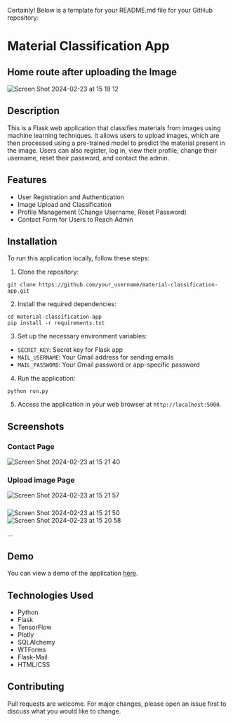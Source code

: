 Certainly! Below is a template for your README.md file for your GitHub repository:


# Material Classification App
## Home route after uploading the Image
![Screen Shot 2024-02-23 at 15 19 12](https://github.com/muzeffertagiyev/MaterialClassificationThesis/assets/75939608/4275a7b3-8303-475b-a3c3-33bf8d79ed94)


## Description

This is a Flask web application that classifies materials from images using machine learning techniques. It allows users to upload images, which are then processed using a pre-trained model to predict the material present in the image. Users can also register, log in, view their profile, change their username, reset their password, and contact the admin.

## Features

- User Registration and Authentication
- Image Upload and Classification
- Profile Management (Change Username, Reset Password)
- Contact Form for Users to Reach Admin

## Installation

To run this application locally, follow these steps:

1. Clone the repository:

```
git clone https://github.com/your_username/material-classification-app.git
```

2. Install the required dependencies:

```
cd material-classification-app
pip install -r requirements.txt
```

3. Set up the necessary environment variables:

- `SECRET_KEY`: Secret key for Flask app
- `MAIL_USERNAME`: Your Gmail address for sending emails
- `MAIL_PASSWORD`: Your Gmail password or app-specific password

4. Run the application:

```
python run.py
```

5. Access the application in your web browser at `http://localhost:5000`.

## Screenshots
### Contact Page
![Screen Shot 2024-02-23 at 15 21 40](https://github.com/muzeffertagiyev/MaterialClassificationThesis/assets/75939608/fa898d97-b0fe-48f8-9d77-778ffec39f84)
### Upload image Page
![Screen Shot 2024-02-23 at 15 21 57](https://github.com/muzeffertagiyev/MaterialClassificationThesis/assets/75939608/6e4e5c82-e5cb-4f6a-b007-86a78ba2c117)
### 
![Screen Shot 2024-02-23 at 15 21 50](https://github.com/muzeffertagiyev/MaterialClassificationThesis/assets/75939608/b0d6c6ee-fb4c-413b-ab38-82fa7c8c14dd)
![Screen Shot 2024-02-23 at 15 20 58](https://github.com/muzeffertagiyev/MaterialClassificationThesis/assets/75939608/53c5beca-2521-4fe5-b40f-f869ff452964)

...

## Demo

You can view a demo of the application [here](link_to_demo_video).

## Technologies Used

- Python
- Flask
- TensorFlow
- Plotly
- SQLAlchemy
- WTForms
- Flask-Mail
- HTML/CSS

## Contributing

Pull requests are welcome. For major changes, please open an issue first to discuss what you would like to change.

